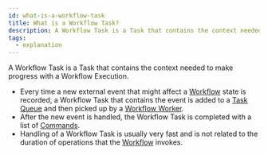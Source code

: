 ```yaml
---
id: what-is-a-workflow-task
title: What is a Workflow Task?
description: A Workflow Task is a Task that contains the context needed to make progress with a Workflow Execution.
tags:
  - explanation
---
```


A Workflow Task is a Task that contains the context needed to make progress with a Workflow Execution.

- Every time a new external event that might affect a [Workflow](#workflow) state is recorded, a Workflow Task that contains the event is added to a [Task Queue](#task-queue) and then picked up by a [Workflow Worker](#worker).
- After the new event is handled, the Workflow Task is completed with a list of [Commands](#command).
- Handling of a Workflow Task is usually very fast and is not related to the duration of operations that the [Workflow](#workflow) invokes.

